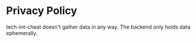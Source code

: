 # Privacy Policy

tech-int-cheat doesn't gather data in any way. The backend only holds data ephemerally.
